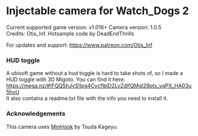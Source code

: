 Injectable camera for Watch_Dogs 2
============================

Current supported game version: v1.016+
Camera version: 1.0.5  
Credits: Otis_Inf. Hotsample code by DeadEndThrills

   For updates and support: https://www.patreon.com/Otis_Inf

### HUD toggle
A ubisoft game without a hud toggle is hard to take shots of, so I made a HUD toggle with 3D Migoto. 
You can find it here: https://mega.nz/#!FQQShJyS!Ipg4CycflblD2LvZdlfQMgl29ptx_yqPX_HA03u5hoU  
It also contains a readme.txt file with the info you need to install it. 

### Acknowledgements
This camera uses [MinHook](https://github.com/TsudaKageyu/minhook) by Tsuda Kageyu.
